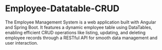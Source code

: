 # Employee-Datatable-CRUD
The Employee Management System is a web application built with Angular and Spring Boot. It features a dynamic employee table using DataTables, enabling efficient CRUD operations like listing, updating, and deleting employee records through a RESTful API for smooth data management and user interaction.
